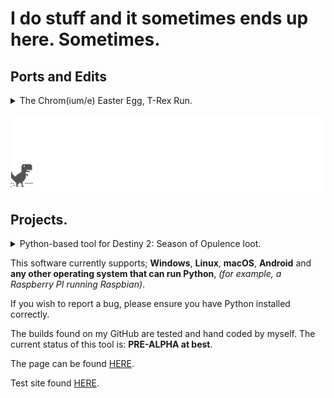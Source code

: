 # I do stuff and it sometimes ends up here. Sometimes.

## Ports and Edits

<details>
 <summary>The Chrom(ium/e) Easter Egg, T-Rex Run.</summary>
 Unfamiliar with this game? Far too privileged to have Wi-Fi drop-outs? There's a gif just under this. Enjoy.

 Feel free to play the game [here](http://retr0gr4d3.github.io/WhatThatTrexDo/). Feel free to mess with this using Chrome's 'inspect element' and console.
 
</details>

![ITSONLYGAME](assets/screenshot.gif)


## Projects.

<details>
 <summary>Python-based tool for Destiny 2: Season of Opulence loot.</summary>

Note: This software is in a foetal state, nowhere near completion but is receiving regular updates. 

There's a technical description available in the page linked below. 

The "MenagerieLootNow" (Working Name) tool will allow you to make informed decisions on what runes to use on the chalice of opulence. 

The chalice of opulence is an item in the game that allows you to mix-and-match any three runes to achieve a desired loot drop. 

For instance, matching the purple rune of the Beast with another purple rune will cause the CALUS Mini Tool to drop from the next completion of the Menagerie.
</details>

This software currently supports; **Windows**, **Linux**, **macOS**, **Android** and **any other operating system that can run Python**, *(for example, a Raspberry PI running Raspbian)*.

If you wish to report a bug, please ensure you have Python installed correctly.

The builds found on my GitHub are tested and hand coded by myself. The current status of this tool is: **PRE-ALPHA at best**.

The page can be found [HERE](https://retr0gr4d3.github.io/MenagerieLootNow/).

Test site found [HERE](https://retr0gr4d3.github.io/WebTest/).

